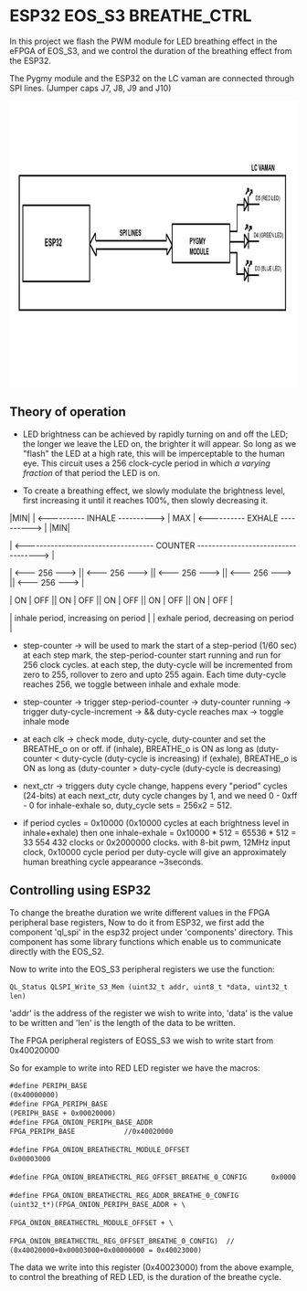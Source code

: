 # ESP32 EOS_S3 BREATHE_CTRL

In this project we flash the PWM module for LED breathing effect in the eFPGA of EOS_S3, 
and we control the duration of the breathing effect from the ESP32.

The Pygmy module and the ESP32 on the LC vaman are connected through SPI lines.
(Jumper caps J7, J8, J9 and J10)

<p>
  <img src="./media/esp32-eoss3.png" alt="ESP32 EOSS_S3 LED Breathe control block diagram LC Vaman" height="500">
</p>

## Theory of operation

- LED brightness can be achieved by rapidly turning on and off the LED; the
longer we leave the LED on, the brighter it will appear. So long as we
"flash" the LED at a high rate, this will be imperceptable to the human
eye. This circuit uses a 256 clock-cycle period in which *a varying fraction*
of that period the LED is on. 

- To create a breathing effect, we slowly modulate the brightness level, first
increasing it until it reaches 100%, then slowly decreasing it.

|MIN| | <---------- INHALE ----------> | MAX | <---------- EXHALE ----------> | |MIN|

| <-----------------------------------     COUNTER -----------------------------------> |

| <--- 256 ---> ||  <--- 256 ---> ||  <--- 256 ---> ||  <--- 256 ---> ||  <--- 256 ---> |

|  ON  |   OFF    ||   ON    |  OFF  ||  ON   |  OFF    ||  ON   |   OFF  || ON  |   OFF    |

| inhale period, increasing on period     |   | exhale period, decreasing on period |

- step-counter -> will be used to mark the start of a step-period (1/60 sec)
at each step mark, the step-period-counter start running and run for 256 clock cycles.
at each step, the duty-cycle will be incremented from zero to 255, rollover to zero 
and upto 255 again.
Each time duty-cycle reaches 256, we toggle between inhale and exhale mode.

- step-counter 
   -> trigger step-period-counter -> duty-counter running
   -> trigger duty-cycle-increment
   -> && duty-cycle reaches max -> toggle inhale mode
    
- at each clk -> check mode, duty-cycle, duty-counter and set the BREATHE_o on or off.
if (inhale), BREATHE_o is ON as long as (duty-counter < duty-cycle (duty-cycle is increasing)
if (exhale), BREATHE_o is ON as long as (duty-counter > duty-cycle (duty-cycle is decreasing)

- next_ctr -> triggers duty cycle change, happens every "period" cycles (24-bits)
at each next_ctr, duty cycle changes by 1, and we need 0 - 0xff - 0 for inhale-exhale
so, duty_cycle sets = 256x2 = 512.

- if period cycles = 0x10000 (0x10000 cycles at each brightness level in inhale+exhale)
then one inhale-exhale = 0x10000 * 512 = 65536 * 512 = 33 554 432 clocks or 0x2000000 clocks.
with 8-bit pwm, 12MHz input clock, 0x10000 cycle period per duty-cycle will give 
an approximately human breathing cycle appearance ~3seconds.


## Controlling using ESP32

To change the breathe duration we write different values in the FPGA peripheral base registers,
Now to do it from ESP32, we first add the component 'ql_spi' in the esp32 project under 'components' 
directory. This component has some library functions which enable us to communicate directly with 
the EOS_S2.

Now to write into the EOS_S3 peripheral registers we use the function:

```
QL_Status QLSPI_Write_S3_Mem (uint32_t addr, uint8_t *data, uint32_t len) 
```

'addr' is the address of the register we wish to write into,
'data' is the value to be written and 'len' is the length of the data to be written. 

The FPGA peripheral registers of EOSS_S3 we wish to write start from 0x40020000 

So for example to write into RED LED register we have the macros:
```
#define PERIPH_BASE                                             (0x40000000)
#define FPGA_PERIPH_BASE                                        (PERIPH_BASE + 0x00020000)    
#define FPGA_ONION_PERIPH_BASE_ADDR                             FPGA_PERIPH_BASE            //0x40020000

#define FPGA_ONION_BREATHECTRL_MODULE_OFFSET                    0x00003000

#define FPGA_ONION_BREATHECTRL_REG_OFFSET_BREATHE_0_CONFIG      0x0000

#define FPGA_ONION_BREATHECTRL_REG_ADDR_BREATHE_0_CONFIG        (uint32_t*)(FPGA_ONION_PERIPH_BASE_ADDR + \
                                                                FPGA_ONION_BREATHECTRL_MODULE_OFFSET + \
                                                                FPGA_ONION_BREATHECTRL_REG_OFFSET_BREATHE_0_CONFIG)  // (0x40020000+0x00003000+0x00000000 = 0x40023000)
```


The data we write into this register (0x40023000) from the above example, to control the breathing of RED LED, is the
duration of the breathe cycle.











